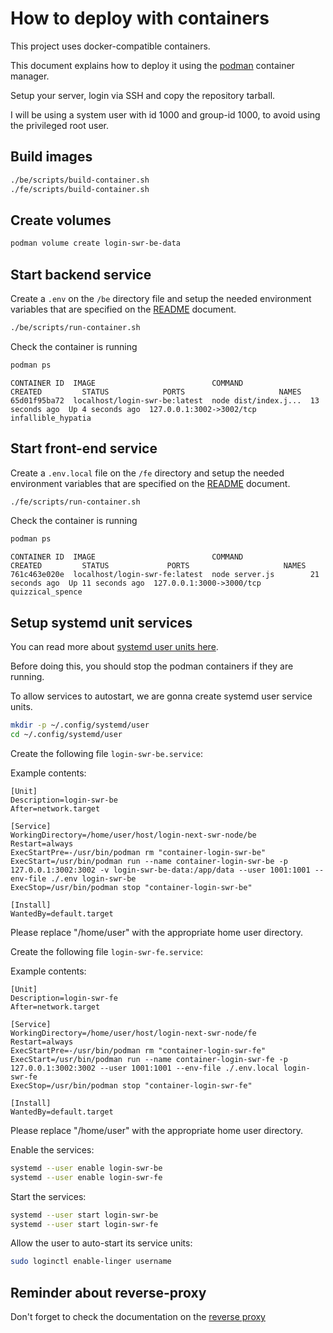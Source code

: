 # How to deploy with containers

This project uses docker-compatible containers.

This document explains how to deploy it using the [podman](https://podman.io/) container manager.

Setup your server, login via SSH and copy the repository tarball.

I will be using a system user with id 1000 and group-id 1000, to avoid using the privileged root user.

## Build images

```sh
./be/scripts/build-container.sh
./fe/scripts/build-container.sh
```

## Create volumes

```sh
podman volume create login-swr-be-data
```

## Start backend service

Create a `.env` on the `/be` directory file and setup the needed environment variables that are specified on the [README](../../README.md) document.

```sh
./be/scripts/run-container.sh
```

Check the container is running

```sh
podman ps
```

```
CONTAINER ID  IMAGE                          COMMAND               CREATED         STATUS            PORTS                     NAMES
65d01f95ba72  localhost/login-swr-be:latest  node dist/index.j...  13 seconds ago  Up 4 seconds ago  127.0.0.1:3002->3002/tcp  infallible_hypatia
```

## Start front-end service

Create a `.env.local` file on the `/fe` directory and setup the needed environment variables that are specified on the [README](../../README.md) document.

```sh
./fe/scripts/run-container.sh
```

Check the container is running

```sh
podman ps
```

```
CONTAINER ID  IMAGE                          COMMAND               CREATED         STATUS             PORTS                     NAMES
761c463e020e  localhost/login-swr-fe:latest  node server.js        21 seconds ago  Up 11 seconds ago  127.0.0.1:3000->3000/tcp  quizzical_spence
```

## Setup systemd unit services

You can read more about [systemd user units here](https://wiki.archlinux.org/title/systemd/User).

Before doing this, you should stop the podman containers if they are running.

To allow services to autostart, we are gonna create systemd user service units.

```sh
mkdir -p ~/.config/systemd/user
cd ~/.config/systemd/user
```

Create the following file `login-swr-be.service`:

Example contents:

```
[Unit]
Description=login-swr-be
After=network.target

[Service]
WorkingDirectory=/home/user/host/login-next-swr-node/be
Restart=always
ExecStartPre=-/usr/bin/podman rm "container-login-swr-be"
ExecStart=/usr/bin/podman run --name container-login-swr-be -p 127.0.0.1:3002:3002 -v login-swr-be-data:/app/data --user 1001:1001 --env-file ./.env login-swr-be
ExecStop=/usr/bin/podman stop "container-login-swr-be"

[Install]
WantedBy=default.target
```

Please replace "/home/user" with the appropriate home user directory.

Create the following file `login-swr-fe.service`:

Example contents:

```
[Unit]
Description=login-swr-fe
After=network.target

[Service]
WorkingDirectory=/home/user/host/login-next-swr-node/fe
Restart=always
ExecStartPre=-/usr/bin/podman rm "container-login-swr-fe"
ExecStart=/usr/bin/podman run --name container-login-swr-fe -p 127.0.0.1:3002:3002 --user 1001:1001 --env-file ./.env.local login-swr-fe
ExecStop=/usr/bin/podman stop "container-login-swr-fe"

[Install]
WantedBy=default.target
```

Please replace "/home/user" with the appropriate home user directory.

Enable the services:

```sh
systemd --user enable login-swr-be
systemd --user enable login-swr-fe
```

Start the services:

```sh
systemd --user start login-swr-be
systemd --user start login-swr-fe
```

Allow the user to auto-start its service units:

```sh
sudo loginctl enable-linger username
```

## Reminder about reverse-proxy

Don't forget to check the documentation on the [reverse proxy](./reverse-proxy.md)
